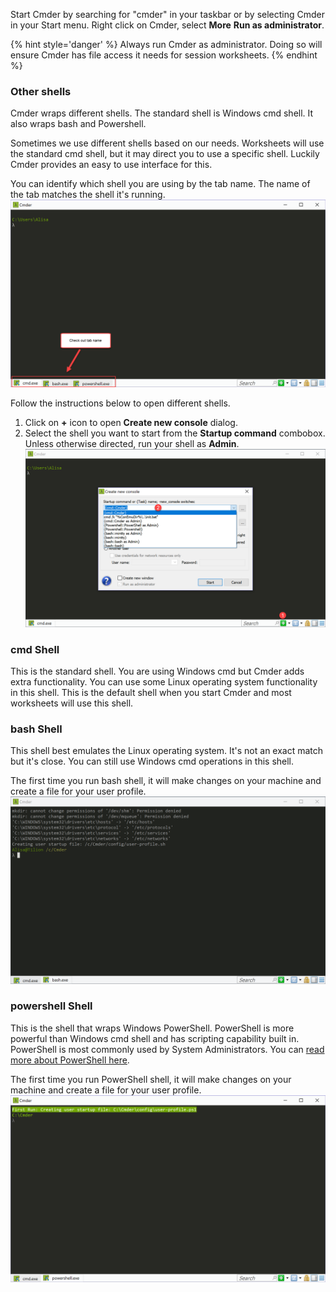 Start Cmder by searching for "cmder" in your taskbar or by selecting Cmder in your Start menu. Right click on Cmder, select **More** <i class="fa fa-long-arrow-right"></i> **Run as administrator**.

{% hint style='danger' %}
Always run Cmder as administrator. Doing so will ensure Cmder has file access it needs for session worksheets.
{% endhint %}


### Other shells
Cmder wraps different shells. The standard shell is Windows cmd shell. It also wraps bash and Powershell. 

Sometimes we use different shells based on our needs. Worksheets will use the standard cmd shell, but it may direct you to use a specific shell. Luckily Cmder provides an easy to use interface for this. 

You can identify which shell you are using by the tab name. The name of the tab matches the shell it's running.
![](images/shells.png)


Follow the instructions below to open different shells.
1. Click on **+** icon to open **Create new console** dialog.
1. Select the shell you want to start from the **Startup command** combobox. Unless otherwise directed, run your shell as **Admin**.
![](images/shell-selector.png)


### cmd Shell
This is the standard shell. You are using Windows cmd but Cmder adds extra functionality. You can use some Linux operating system functionality in this shell. This is the default shell when you start Cmder and most worksheets will use this shell.

### bash Shell
This shell best emulates the Linux operating system. It's not an exact match but it's close. You can still use Windows cmd operations in this shell.

The first time you run bash shell, it will make changes on your machine and create a file for your user profile.
![](images/bash.png)

### powershell Shell
This is the shell that wraps Windows PowerShell. PowerShell is more powerful than Windows cmd shell and has scripting capability built in. PowerShell is most commonly used by System Administrators. You can [read more about PowerShell here](https://docs.microsoft.com/en-us/powershell/scripting/getting-started/getting-started-with-windows-powershell?view=powershell-6).

The first time you run PowerShell shell, it will make changes on your machine and create a file for your user profile.
![](images/powershell.png)


